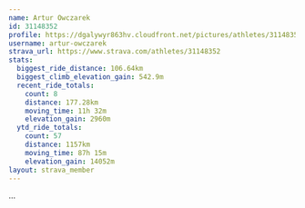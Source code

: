 ```yaml
---
name: Artur Owczarek
id: 31148352
profile: https://dgalywyr863hv.cloudfront.net/pictures/athletes/31148352/15906846/1/large.jpg
username: artur-owczarek
strava_url: https://www.strava.com/athletes/31148352
stats:
  biggest_ride_distance: 106.64km
  biggest_climb_elevation_gain: 542.9m
  recent_ride_totals:
    count: 8
    distance: 177.28km
    moving_time: 11h 32m
    elevation_gain: 2960m
  ytd_ride_totals:
    count: 57
    distance: 1157km
    moving_time: 87h 15m
    elevation_gain: 14052m
layout: strava_member
--- 
```

...
